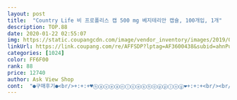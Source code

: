 ```yaml
---
layout: post 
title:  "Country Life 비 프로폴리스 캡 500 mg 베지테리안 캡슐, 100개입, 1개" 
description: TOP.88 
date: 2020-01-22 02:55:07 
img: https://static.coupangcdn.com/image/vendor_inventory/images/2019/03/20/14/5/ddb48c6c-2682-4845-b478-173fa8399eb3.jpg 
linkUrl: https://link.coupang.com/re/AFFSDP?lptag=AF3600438&subid=ahnPublicAsk&pageKey=1040090&itemId=4411202&vendorItemId=3180771753&traceid=V0-113-16146f1cbe874c71 
categories: [1024] 
color: FF6F00 
rank: 88 
price: 12740 
author: Ask View Shop 
cont:  "●구매후기●<br/>+:+:+♥ⓗⓐⓥⓔⓐⓝⓘⓒⓔⓢⓗⓞⓟⓟⓘⓝⓖ❤+:+:+<br/><br/> - 맛/향/크기 : .<br/> ★★★.<br/> ★.<br/> ★<br/><br/> - 부작용<br/><br/> - 영양성분 : .<br/> ★★★.<br/> ★.<br/> ★<br/>2020.<br/> 5.<br/> 5<br/>5일간 복용하였어요<br/>Country Life사의 Bee Propolis Caps로<br/>————<br/> -<br/>※ 탄산칼슘 148mg이 함유되어있습니다.<br/><br/>▫각종 구강질환<br/>▫감기<br/>▫갱년기 장애<br/>▫건선<br/>▫건초염<br/>▫결막염<br/>▫경피증<br/>▫고혈압<br/>▫관절염<br/>▫구내염<br/>▫급만성 장염<br/>▫기관지 천식<br/>▫기미<br/>▫꽃가루알러지<br/>▫꿀알러지 보유자들은 주의<br/>▫뇌경색<br/>▫눈다래끼<br/>▫단순 헤르페스 바이러스<br/>▫단순포진<br/>▫당뇨병<br/>▫동맥 경화<br/>▫류마티스<br/>▫마이코 플라스마 방어<br/>▫만성 기관지염<br/>▫만성 신염<br/>▫면역력증강<br/>▫무좀<br/>▫방광염<br/>▫벌알러지<br/>▫봉침알러지<br/>▫불면증<br/>▫비듬형 인설성 반<br/>▫비염<br/>▫빈혈<br/>▫생리통<br/>▫센다이 바이러스<br/>▫수술<br/>▫습진<br/>▫신부전증<br/>▫안정피로<br/>▫알레르기<br/>▫여드름<br/>▫연쇄상구균에 의한 질염<br/>▫외이도염<br/>▫요통<br/>▫원충과 진균성 외음부 질환<br/>▫위암 예방<br/>▫인두염<br/>▫인플루엔자<br/>▫인후통<br/>▫임신 및 모유 수유<br/>▫자궁경부염<br/>▫자율 신경 실조증<br/>▫저혈압<br/>▫주근깨<br/>▫주름<br/>▫천식<br/>▫출혈 상태<br/>▫치근막염<br/>▫치수 괴저<br/>▫치은염<br/>▫치주병<br/>▫칸디다 질염<br/>▫탈모형 머리백선<br/>▫트리코모나스 질염<br/>▫파킨슨 병<br/>▫파포바 바이러스<br/>▫폐 결핵<br/>▫폐렴<br/>▫프로폴리스 특성상 심장이 약한 분들께는 좋지 않다고 합니다.<br/><br/>▫피부 진정<br/>▫피부노화 방지<br/>▫피부의 감염 증상<br/>▫항균,살균 작용<br/>▫항산화<br/>▫항알레르기효과<br/>▫항암효과<br/>.<br/> ★프로폴리스의 효능.<br/> ★<br/>☆━━━❤━━━＠━━━○━━━◆━━━#━━━♡<br/>♨ 유통기한 2020년 2월 까지<br/>✅ 프로폴리스(Propolis) 부작용<br/>✅ 프로폴리스(Propolis) 주의사항<br/>✅ 프로폴리스(Propolis) 효능<br/>가장 중요한 것은 꾸준히 복용을 하는 것 같아요!<br/>감염예방, 천연항생제, 면역력 증진 등 너무 좋은 점들이 많아요!<br/>구내염,알레르기성 비염이 생긴적이<br/>구입해 보았습니다.<br/><br/>구입해서 먹기 시작했었습니다.<br/><br/>그날 이후로 단하루도 안빼고 복용중입니다.<br/><br/>그동안 면역력 향상을 위해 타사 프로폴리스제품을 꾸준히 복용하고 있었습니다.<br/><br/>그리고 크기가 매우 마음에들어요!<br/>꽃가루 알레르기가 있다면 섭취를 주의하는 것이 좋습니다!!<br/>꾸준히 복용해 보고 후기 더 첨부하겠습니다.<br/><br/>꾸준히 섭취하는게 가장 중요한것 같습니다.<br/><br/>꿀벌이 프로폴리스를 만드는 과정에서<br/>나무의 수액이나 꽃가루가 섞여 들어갈  수 있기 때문에<br/>단 한번도 없습니다.<br/><br/>또한 유기물과 미네랄(무기염류)와 함께 104종 정도의 성분이 함유되어 있어요~!<br/>뚜껑을 열면 확~~~ 프로폴리스의 찐한 향기가~~~ 콕 하고 코를 찌릅니다.<br/><br/>면역력 향상에 도움되는 프로폴리스를 챙겨먹어요<br/>목넘김도 부드럽고 좋습니다.<br/><br/>벌꿀, 침엽수, 포플러, 페루 발삼, 살리실산을 비롯한 부산물에 알레르기가있는 경우 프로폴리스를 사용하지 마십시오.<br/><br/>베지테리안 캡슐로 만든 제품을 찾아보다가<br/>별다른 부작용이나 나쁜점 발견 못했고<br/>복용 후 후기 더 추가하겠습니다~!<br/>상품평을 꼼꼼히 보고 샀는데, 그 향이 올라온다 향이 힘들다는 평이 많았는데<br/>시중의 다른 제품들도 보통 1알에 500mg정도 들어있어요!<br/>식물성 캡슐 제품이라 더욱 만족스럽습니다<br/>심한 감기에 걸린적이나<br/>알약의 크기는 많이 크지 않아요<br/>약국에서 약을 구입했는데<br/>약사님이 프로폴리스를 같이 주시길래<br/>영양제를 오랫동안 섭취하면서 절실히 느낀점은<br/>오래전에 인후염 증상이 있어서<br/>오히려 동물성 젤라틴이 아닌<br/>요제품은 1알에 프로폴리스 500mg + 칼슘 140mg이 들어있고<br/>우연일수도 있을테지만<br/>이 제품으로 갈아탄지 2년3개월째 입니다.<br/><br/>이 제품은 크지않고 딱 삼키기 좋은 알약 크기입니다!<br/>일부 전문가들은 프로폴리스의 특정 화학 물질이 천식을 악화시킬 수 있다고 생각합니다.<br/> 천식이있는 경우 프로 폴리스를 사용하지 마십시오.<br/><br/>임신 중이거나 모유 수유중인 경우 프로폴리스 복용의 안전성에 대한 신뢰할만한 정보가 충분하지 않습니다.<br/> 안전한 측면을 유지하고 사용하지 마십시오.<br/><br/>저는 면역력이 좋지 않아 몸에 염증이 많이 납니다.<br/><br/>저는 잘 모르겠어요 먹을만한 향이예요 힘들거나 하지 않았고<br/>제가 큰 알약을 잘 못삼켜서 비타민도 너무 큰 것들은 추어블로 사는데,<br/>직구 프로폴리스 가격이 그 약보다 훨씬 저렴하길래<br/>코로나19로 더욱더 소중한 가족건강을 지키고<br/>쿠팡 후기를 보고 이 제품,<br/>쿠팡에서는 판매하고 있지 않는<br/>타사 프로폴리스를 3년정도 섭취하다가<br/>타사제품은 동물성 젤라틴 캡슐로 제조된 제품이어서<br/>특별한 부작용은 없는 것으로 알려져있지만,<br/>특히 임파선염이 자주와서 면역을 좀 키우고<br/>특히, 비염, 구내염, 미세먼지로 인한 염증 등에 효과를 가지고 있다고 해요!<br/>평소먹던 프로폴리스에서 이 제품으로 바꿨는데<br/>평소에 먹던 프로바이오틱스 캡슐과 동일합니다.<br/><br/>프로폴리스 섭취 히스토리를 되짚어보면<br/>프로폴리스는 항산화, 항균 작용에 효과적인 것으로 알려져있습니다.<br/><br/>프로폴리스의 특정 화학 물질은 혈액 응고를 늦출 수 있습니다.<br/> 프로폴리스를 복용하면 수술 중 및 수술 후 출혈 위험이 높아질 수 있습니다.<br/> 수술 2주 전에 프로폴리스 복용을 중단하십시오.<br/><br/>프로폴리스의 특정 화학 물질은 혈액 응고를 늦출 수 있습니다.<br/> 프로폴리스를 복용하면 출혈 질환이있는 사람들에게 출혈 위험이 높아질 수 있습니다.<br/><br/>하루에 총 2번 섭취하는 제품입니다.<br/><br/>항염,항균 작용을 높이기 위해 구매하였습니다!<br/>항염효과가 있구나 하고 막연하게 생각을 하고 있다가<br/>향이 있기는 한데 올라오지는 않았습니다!<br/>" 
---
```

